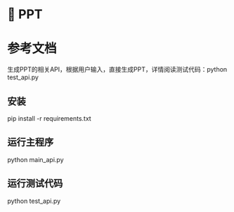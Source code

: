 # 🧬 PPT
# 参考文档

生成PPT的相关API，根据用户输入，直接生成PPT，详情阅读测试代码：python test_api.py

## 安装
pip install -r requirements.txt

## 运行主程序
python main_api.py

## 运行测试代码
python test_api.py

